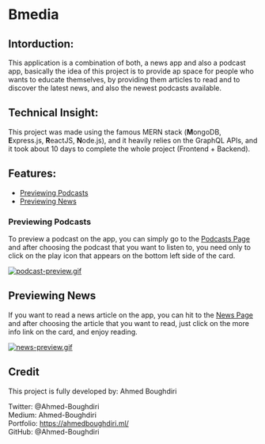# Bmedia

## Intorduction:
This application is a combination of both, a news app and also a podcast app, basically the idea of this project is to provide ap space for people who wants to educate themselves, by providing them articles to read and to discover the latest news, and also the newest podcasts available.

## Technical Insight:
This project was made using the famous MERN stack (**M**ongoDB, **E**xpress.js, **R**eactJS, **N**ode.js), and it heavily relies on the GraphQL APIs, and it took about 10 days to complete the whole project (Frontend + Backend).

## Features:

- [Previewing Podcasts](#podcasts)
- [Previewing News](#news)

### <a id="podcasts"></a> Previewing Podcasts

To preview a podcast on the app, you can simply go to the [Podcasts Page](https://bmedia.herokuapp.com/) and after choosing the podcast that you want to listen to, you need only to click on the play icon that appears on the bottom left side of the card.

[![podcast-preview.gif](https://s9.gifyu.com/images/podcast-preview.gif)](https://gifyu.com/image/GeKu)

## <a id="#news"></a> Previewing News

If you want to read a news article on the app, you can hit to the [News Page](https://bmedia.herokuapp.com/) and after choosing the article that you want to read, just click on the more info link on the card, and enjoy reading.

[![news-preview.gif](https://s9.gifyu.com/images/news-preview.gif)](https://gifyu.com/image/GeKY)

## Credit

This project is fully developed by: Ahmed Boughdiri

Twitter: @Ahmed-Boughdiri  
Medium: Ahmed-Boughdiri  
Portfolio: https://ahmedboughdiri.ml/  
GitHub: @Ahmed-Boughdiri  
